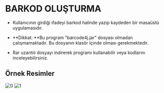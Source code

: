 # BARKOD OLUŞTURMA

- Kullanıcının girdiği ifadeyi barkod halinde yazıp kaydeden bir masaüstü uygulamasıdır.

- **Dikkat: **Bu program "barcode4j.jar" dosyası olmadan çalışmamaktadır. Bu dosyanın klasör içinde olması gerekmektedir.

- Rar uzantılı dosyayı indirerek programı kullanabilir veya kodlarını inceleyebilirsiniz.

Örnek Resimler 
-------------

![0](https://user-images.githubusercontent.com/61904563/124367091-080bea80-dc5d-11eb-92d3-3d8d418af425.png)
![1](https://user-images.githubusercontent.com/61904563/124367092-08a48100-dc5d-11eb-8fac-2270337fdbdc.png)


